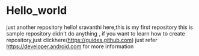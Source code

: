 # Hello_world
just another repository
hello!
sravanthi here,this is my first repository
this is sample repository didn't do anything ,
if you want to learn how to create repository,just clickhere(https://guides.github.com)
just refer https://developer.android.com for more information
